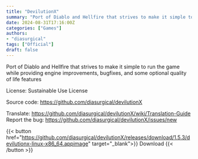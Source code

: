```yaml
---
title: "DevilutionX"
summary: "Port of Diablo and Hellfire that strives to make it simple to run the game while providing engine improvements, bugfixes, and some optional quality of life features"
date: 2024-08-31T17:16:00Z
categories: ["Games"]
authors:
- "diasurgical"
tags: ["Official"]
draft: false
---
```


Port of Diablo and Hellfire that strives to make it simple to run the game while providing engine improvements, bugfixes, and some optional quality of life features

License: Sustainable Use License

Source code: <https://github.com/diasurgical/devilutionX>

Translate: <https://github.com/diasurgical/devilutionX/wiki/Translation-Guide>  
Report the bug: <https://github.com/diasurgical/devilutionX/issues/new>  

{{< button href="https://github.com/diasurgical/devilutionX/releases/download/1.5.3/devilutionx-linux-x86_64.appimage" target="_blank">}}
Download
{{< /button >}}